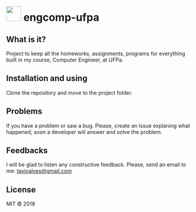 # <img src="https://github.com/tavioalves/engcomp-ufpa/blob/master/engcomp.jpg" width="40px"> engcomp-ufpa

## What is it?

Project to keep all the homeworks, assignments, programs for everything built in my course, Computer Engineer, at UFPa.

## Installation and using

Clone the repository and move to the project folder.

## Problems

If you have a problem or saw a bug. Please, create an issue explaning what happened, soon a developer will answer and solve the problem.

## Feedbacks

I will be glad to listen any constructive feedback. Please, send an email to me: tavioalves@gmail.com

## License

MIT © 2018
